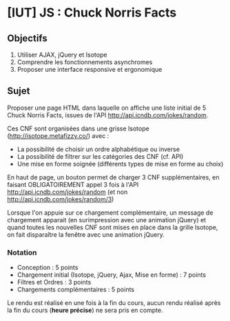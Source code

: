 # [IUT] JS : Chuck Norris Facts

## Objectifs

1. Utiliser AJAX, jQuery et Isotope
2. Comprendre les fonctionnements asynchromes
3. Proposer une interface responsive et ergonomique

## Sujet

Proposer une page HTML dans laquelle on affiche une liste initial de 5 Chuck Norris Facts, issues de l'API http://api.icndb.com/jokes/random.

Ces CNF sont organisées dans une grisse Isotope (http://isotope.metafizzy.co/) avec :
- La possibilité de choisir un ordre alphabétique ou inverse
- La possibilité de filtrer sur les catégories des CNF (cf. API)
- Une mise en forme soignée (différents types de mise en forme au choix)

En haut de page, un bouton permet de charger 3 CNF supplémentaires, en faisant OBLIGATOIREMENT appel 3 fois à l'API http://api.icndb.com/jokes/random (et non http://api.icndb.com/jokes/random/3)

Lorsque l'on appuie sur ce chargement complémentaire, un message de chargement apparait (en surimpression avec une animation jQuery) et quand toutes les nouvelles CNF sont mises en place dans la grille Isotope, on fait disparaître la fenêtre avec une animation jQuery.

### Notation
- Conception : 5 points
- Chargement initial (Isotope, jQuery, Ajax, Mise en forme) : 7 points
- Filtres et Ordres : 3 points
- Chargements complémentaires : 5 points

Le rendu est réalisé en une fois à la fin du cours, aucun rendu réalisé après la fin du cours (**heure précise**) ne sera pris en compte.

